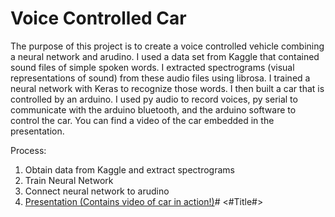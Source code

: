 # Voice Controlled Car

The purpose of this project is to create a voice controlled vehicle combining a neural network and arudino. I used a data set from Kaggle that contained sound files of simple spoken words. I extracted spectrograms (visual representations of sound) from these audio files using librosa. I trained a neural network with Keras to recognize those words. I then built a car that is controlled by an arduino. I used py audio to record voices, py serial to communicate with the arduino bluetooth, and the arduino software to control the car. You can find a video of the car embedded in the presentation.

Process:
1) Obtain data from Kaggle and extract spectrograms
2) Train Neural Network
3) Connect neural network to arudino
4) [Presentation (Contains video of car in action!)](https://docs.google.com/presentation/d/1WDjfSdXJxMTSl_K7_u0fM6tv5v-i54fAw8-XslhkJS8/edit?usp=sharing)#  <#Title#>


